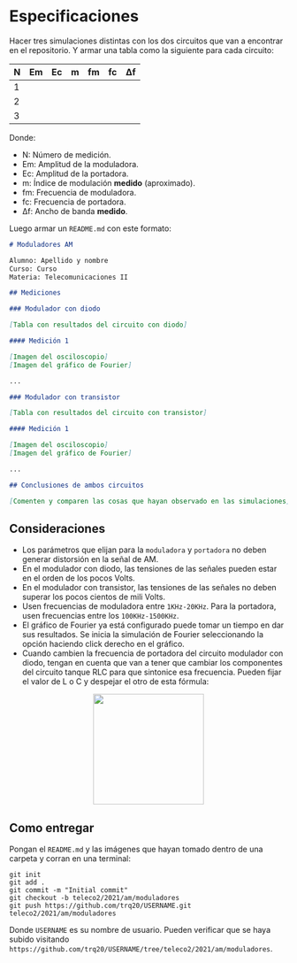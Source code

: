 # Especificaciones

Hacer tres simulaciones distintas con los dos circuitos que van a encontrar en el repositorio. Y armar una tabla como la siguiente para cada circuito:

| N | Em | Ec | m | fm | fc | Δf |
| - | -- | -- | - | -- | -- | -- |
| 1 |    |    |   |    |    |    |
| 2 |    |    |   |    |    |    |
| 3 |    |    |   |    |    |    |

Donde:
- N: Número de medición.
- Em: Amplitud de la moduladora.
- Ec: Amplitud de la portadora.
- m: Índice de modulación **medido** (aproximado).
- fm: Frecuencia de moduladora.
- fc: Frecuencia de portadora.
- Δf: Ancho de banda **medido**. 

Luego armar un `README.md` con este formato:

```markdown
# Moduladores AM

Alumno: Apellido y nombre
Curso: Curso
Materia: Telecomunicaciones II

## Mediciones

### Modulador con diodo

[Tabla con resultados del circuito con diodo]

#### Medición 1

[Imagen del osciloscopio]
[Imagen del gráfico de Fourier]

...

### Modulador con transistor

[Tabla con resultados del circuito con transistor]

#### Medición 1

[Imagen del osciloscopio]
[Imagen del gráfico de Fourier]

...

## Conclusiones de ambos circuitos

[Comenten y comparen las cosas que hayan observado en las simulaciones]
```

## Consideraciones

- Los parámetros que elijan para la `moduladora` y `portadora` no deben generar distorsión en la señal de AM.
- En el modulador con diodo, las tensiones de las señales pueden estar en el orden de los pocos Volts.
- En el modulador con transistor, las tensiones de las señales no deben superar los pocos cientos de mili Volts.
- Usen frecuencias de moduladora entre `1KHz-20KHz`. Para la portadora, usen frecuencias entre los `100KHz-1500KHz`.
- El gráfico de Fourier ya está configurado puede tomar un tiempo en dar sus resultados. Se inicia la simulación de Fourier seleccionando la opción haciendo click derecho en el gráfico.
- Cuando cambien la frecuencia de portadora del circuito modulador con diodo, tengan en cuenta que van a tener que cambiar los componentes del circuito tanque RLC para que sintonice esa frecuencia. Pueden fijar el valor de L o C y despejar el otro de esta fórmula:

<P align="center">
  <img width="200" height="200" src="https://render.githubusercontent.com/render/math?math=f_0 = \frac{1}{2 \pi \sqrt{LC}}">
</p>

## Como entregar

Pongan el `README.md` y las imágenes que hayan tomado dentro de una carpeta y corran en una terminal:

```
git init
git add .
git commit -m "Initial commit"
git checkout -b teleco2/2021/am/moduladores
git push https://github.com/trq20/USERNAME.git teleco2/2021/am/moduladores
```

Donde `USERNAME` es su nombre de usuario. Pueden verificar que se haya subido visitando `https://github.com/trq20/USERNAME/tree/teleco2/2021/am/moduladores`.
